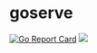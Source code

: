 # goserve

[![Go Report Card](https://goreportcard.com/badge/github.com/mleyb/goserve)](https://goreportcard.com/report/github.com/mleyb/goserve) [![](https://images.microbadger.com/badges/image/mleybourne/goserve.svg)](https://microbadger.com/images/mleybourne/goserve "Get your own image badge on microbadger.com")

